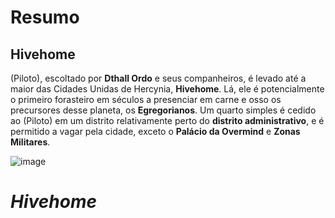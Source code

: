 # Resumo
## Hivehome

(Piloto), escoltado por **Dthall Ordo** e seus companheiros, é levado até a maior das Cidades Unidas de Hercynia, **Hivehome**. Lá, ele é potencialmente o primeiro forasteiro em séculos a presenciar em carne e osso os precursores desse planeta, os **Egregorianos**. Um quarto simples é cedido ao (Piloto) em um distrito relativamente perto do **distrito administrativo**, e é permitido a vagar pela cidade, exceto o **Palácio da Overmind** e **Zonas Militares**.

![image](events/Images/Hivehome.png)

# *Hivehome*
